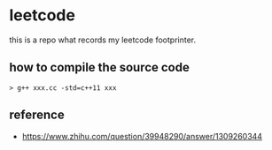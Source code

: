 # leetcode
this is a repo what records my leetcode footprinter.

## how to compile the source code

```shell script
> g++ xxx.cc -std=c++11 xxx
```


## reference

* https://www.zhihu.com/question/39948290/answer/1309260344
